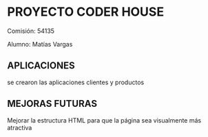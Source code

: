 # PROYECTO CODER HOUSE

Comisión: 54135

Alumno: Matías Vargas

## APLICACIONES
se crearon las aplicaciones clientes y productos

## MEJORAS FUTURAS
Mejorar la estructura HTML para que la página sea visualmente más atractiva